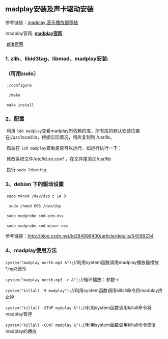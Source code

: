 ## madplay安装及声卡驱动安装

参考链接：[madplay 音乐播放器移植](https://yq.aliyun.com/articles/10724)

madplay官网: [**madplay官网**](http://www.underbit.com/products/mad)	

​			 [**zlib**官网](http://www.zlib.net/)



### 1. zlib、libid3tag、libmad、madplay安装:

### （可用sudo）

​	`./configure	`

​	` /make`

​	`make install`

### 2、配置

​	利用 `ldd madplay`查看madplay所依赖的库，所有库的默认安装位置在:/usr/local/lib，根据实际情况，将库复制到 /usr/ib。

​	然后在 `ldd madplay`查看是否可以运行，如运行执行一下：

​	修改系统文件/etc/ld.so.conf ，在文件尾添加/usr/lib

​	执行 `sudo ldconfig`



### 3、debian 下的驱动设置

​	`sudo mknod /dev/dsp c 14 3`

​	` sudo chmod 666 /dev/dsp` 

​	`sudo modprobe snd-pcm-oss`

​	`sudo modprobe snd-mixer-oss`

参考链接：http://blog.csdn.net/tq384998430/article/details/54599234



### 4、madplay使用方法



`system("madplay north.mp3 &");`//利用system函数调用madplay播放器播放*.mp3音乐

`system("madplay north.mp3 -r &");`//循环播放：参数-r

`system("killall -9 madplay");`//利用system函数调用killall命令将madplay终止掉 

`system("killall -STOP madplay &");`//利用system函数调用killall命令将madplay暂停

`system("killall -CONT madplay &");`//利用system函数调用killall命令恢复madplay的播放